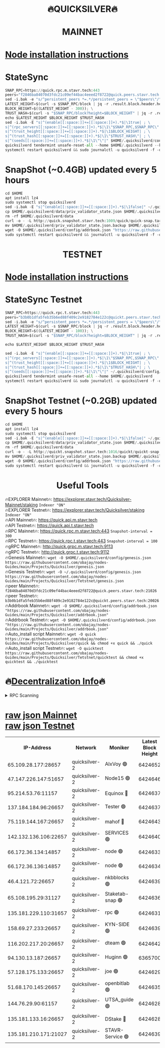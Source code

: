 <h1 align="center"> 🔥QUICKSILVER🔥</h1>

<h1 align="center"> MAINNET</h1>

[Node installation instructions](https://github.com/obajay/nodes-Guides/tree/main/Projects/Quicksilver)
=

# StateSync
```python
SNAP_RPC=https://quick.rpc.m.stavr.tech:443
peers="f2846ba84070d3fdc21c09ef44bac4eeed2f8722@quick.peers.stavr.tech:21026"
sed -i.bak -e "s/^persistent_peers *=.*/persistent_peers = \"$peers\"/" $HOME/.quicksilverd/config/config.toml
LATEST_HEIGHT=$(curl -s $SNAP_RPC/block | jq -r .result.block.header.height); \
BLOCK_HEIGHT=$((LATEST_HEIGHT - 300)); \
TRUST_HASH=$(curl -s "$SNAP_RPC/block?height=$BLOCK_HEIGHT" | jq -r .result.block_id.hash)
echo $LATEST_HEIGHT $BLOCK_HEIGHT $TRUST_HASH
sed -i.bak -E "s|^(enable[[:space:]]+=[[:space:]]+).*$|\1true| ; \
s|^(rpc_servers[[:space:]]+=[[:space:]]+).*$|\1\"$SNAP_RPC,$SNAP_RPC\"| ; \
s|^(trust_height[[:space:]]+=[[:space:]]+).*$|\1$BLOCK_HEIGHT| ; \
s|^(trust_hash[[:space:]]+=[[:space:]]+).*$|\1\"$TRUST_HASH\"| ; \
s|^(seeds[[:space:]]+=[[:space:]]+).*$|\1\"\"|" $HOME/.quicksilverd/config/config.toml
quicksilverd tendermint unsafe-reset-all --home $HOME/.quicksilverd --keep-addr-book
systemctl restart quicksilverd && sudo journalctl -u quicksilverd -f -o cat
```

# SnapShot (~0.4GB) updated every 5 hours
```python
cd $HOME
apt install lz4
sudo systemctl stop quicksilverd
sed -i.bak -E "s|^(enable[[:space:]]+=[[:space:]]+).*$|\1false|" ~/.quicksilverd/config/config.toml
cp $HOME/.quicksilverd/data/priv_validator_state.json $HOME/.quicksilverd/priv_validator_state.json.backup
rm -rf $HOME/.quicksilverd/data
curl -o - -L http://quick.snapshot.stavr.tech:1009/quick/quick-snap.tar.lz4 | lz4 -c -d - | tar -x -C $HOME/.quicksilverd --strip-components 2
mv $HOME/.quicksilverd/priv_validator_state.json.backup $HOME/.quicksilverd/data/priv_validator_state.json
wget -O $HOME/.quicksilverd/config/addrbook.json "https://raw.githubusercontent.com/obajay/nodes-Guides/main/Projects/Quicksilver/addrbook.json"
sudo systemctl restart quicksilverd && journalctl -u quicksilverd -f -o cat
```

<h1 align="center"> TESTNET</h1>

[Node installation instructions](https://github.com/obajay/nodes-Guides/tree/main/Projects/Quicksilver/Tetstnet)
=

# StateSync Testnet
```python
SNAP_RPC=https://quick.rpc.t.stavr.tech:443
peers="b3b0b1dfa5feb35b6ed88f409c2e9182784e122c@quickt.peers.stavr.tech:20026"
sed -i.bak -e "s/^persistent_peers *=.*/persistent_peers = \"$peers\"/" $HOME/.quicksilverd/config/config.toml
LATEST_HEIGHT=$(curl -s $SNAP_RPC/block | jq -r .result.block.header.height); \
BLOCK_HEIGHT=$((LATEST_HEIGHT - 100)); \
TRUST_HASH=$(curl -s "$SNAP_RPC/block?height=$BLOCK_HEIGHT" | jq -r .result.block_id.hash)

echo $LATEST_HEIGHT $BLOCK_HEIGHT $TRUST_HASH

sed -i.bak -E "s|^(enable[[:space:]]+=[[:space:]]+).*$|\1true| ; \
s|^(rpc_servers[[:space:]]+=[[:space:]]+).*$|\1\"$SNAP_RPC,$SNAP_RPC\"| ; \
s|^(trust_height[[:space:]]+=[[:space:]]+).*$|\1$BLOCK_HEIGHT| ; \
s|^(trust_hash[[:space:]]+=[[:space:]]+).*$|\1\"$TRUST_HASH\"| ; \
s|^(seeds[[:space:]]+=[[:space:]]+).*$|\1\"\"|" ~/.quicksilverd/config/config.toml
quicksilverd tendermint unsafe-reset-all --home $HOME/.quicksilverd
systemctl restart quicksilverd && sudo journalctl -u quicksilverd -f -o cat

```

# SnapShot Testnet (~0.2GB) updated every 5 hours
```python
cd $HOME
apt install lz4
sudo systemctl stop quicksilverd
sed -i.bak -E "s|^(enable[[:space:]]+=[[:space:]]+).*$|\1false|" ~/.quicksilverd/config/config.toml
cp $HOME/.quicksilverd/data/priv_validator_state.json $HOME/.quicksilverd/priv_validator_state.json.backup
rm -rf $HOME/.quicksilverd/data
curl -o - -L http://quickt.snapshot.stavr.tech:1016/quickt/quickt-snap.tar.lz4 | lz4 -c -d - | tar -x -C $HOME/.quicksilverd --strip-components 2
mv $HOME/.quicksilverd/priv_validator_state.json.backup $HOME/.quicksilverd/data/priv_validator_state.json
wget -O $HOME/.quicksilverd/config/addrbook.json "https://raw.githubusercontent.com/obajay/nodes-Guides/main/Projects/Quicksilver/Tetstnet/addrbook.json"
sudo systemctl restart quicksilverd && journalctl -u quicksilverd -f -o cat
```
 <h1 align="center"> Useful Tools</h1>

🔥EXPLORER Mainnet🔥:        https://explorer.stavr.tech/Quicksilver-Mainnet/staking    `Indexer "ON"` \
🔥EXPLORER Testnet🔥:        https://explorer.stavr.tech/Quicksilver/staking	        `Indexer "ON"` \
🔥API Mainnet🔥: 			 https://quick.api.m.stavr.tech \
🔥API Testnet🔥: 			 https://quick.api.t.stavr.tech \
🔥RPC Mainnet🔥:             https://quick.rpc.m.stavr.tech:443              `Snapshot-interval = 300` \
🔥RPC Testnet🔥:             https://quick.rpc.t.stavr.tech:443              `Snapshot-interval = 100` \
🔥gRPC Mainnet🔥:                    http://quick.grpc.m.stavr.tech:9113 \
🔥gRPC Testnet🔥:                    http://quick.grpc.t.stavr.tech:9112 \
🔥Genesis Mainnet🔥: `wget -O $HOME/.quicksilverd/config/genesis.json https://raw.githubusercontent.com/obajay/nodes-Guides/main/Projects/Quicksilver/genesis.json` \
🔥Genesis Testnet🔥: `wget -O ~/.quicksilverd/config/genesis.json https://raw.githubusercontent.com/obajay/nodes-Guides/main/Projects/Quicksilver/Tetstnet/genesis.json` \
🔥peer Mainnet🔥:					 `f2846ba84070d3fdc21c09ef44bac4eeed2f8722@quick.peers.stavr.tech:21026` \
🔥peer Testnet🔥:					 `b3b0b1dfa5feb35b6ed88f409c2e9182784e122c@quickt.peers.stavr.tech:20026` \
🔥Addrbook Mainnet🔥:    ```wget -O $HOME/.quicksilverd/config/addrbook.json "https://raw.githubusercontent.com/obajay/nodes-Guides/main/Projects/Quicksilver/addrbook.json"``` \
🔥Addrbook Testnet🔥:    ```wget -O $HOME/.quicksilverd/config/addrbook.json "https://raw.githubusercontent.com/obajay/nodes-Guides/main/Projects/Quicksilver/addrbook.json"``` \
🔥Auto_install script Mainnet🔥: ```wget -O quick https://raw.githubusercontent.com/obajay/nodes-Guides/main/Projects/Quicksilver/quick && chmod +x quick && ./quick``` \
🔥Auto_install script Testnet🔥: ```wget -O quicktest https://raw.githubusercontent.com/obajay/nodes-Guides/main/Projects/Quicksilver/Tetstnet/quicktest && chmod +x quicktest && ./quicktest```

🔥[Decentralization Info](https://github.com/obajay/StateSync-snapshots/tree/main/Projects/Quicksilver/Decentralization)🔥
=

<details>
<summary>RPC Scanning</summary>

<h2 align="center"> We scan nodes in real time every 4 hours. And we provide the final result of RPC endpoints.
We cannot influence the operation of these nodes in any way. </h2>


```python
If Voting Power is higher than 0 --> then the Node is a validator of the network and may be subject to attack and be a potential threat to the chain.
```
```python
We marked such validators with a red symbol
```

</details>

[raw json Mainnet](https://rpc-check.quickm.stavr.tech/quickm/rpc-quickm-result.json) \
[raw json Testnet](https://github.com/obajay/StateSync-snapshots/tree/main/Projects/Quicksilver/Rpc-Check-Testnet)
=


<table><tr><th>IP-Address</th><th>Network</th><th>Moniker</th><th>Latest Block Height</th><th>Earliest Block Height</th><th>Catching Up</th><th>Tx Index</th><th>Voting Power</th><th>Scan Time</th></tr><tr><td>65.109.28.177:28657</td><td>quicksilver-2</td><td>AlxVoy 🟢</td><td>6424652</td><td>3562001</td><td>False</td><td>off</td><td>0</td><td>2024-03-16T17:48:57.103354989UTC</td></tr><tr><td>47.147.226.147:51657</td><td>quicksilver-2</td><td>Node15 🟢</td><td>6424646</td><td>5151648</td><td>False</td><td>off</td><td>0</td><td>2024-03-16T17:48:23.908751588UTC</td></tr><tr><td>95.214.53.76:11157</td><td>quicksilver-2</td><td>Equinox 🔴</td><td>6424637</td><td>5322496</td><td>False</td><td>on</td><td>215790</td><td>2024-03-16T17:47:26.612903975UTC</td></tr><tr><td>137.184.184.96:26657</td><td>quicksilver-2</td><td>Tester 🟢</td><td>6424637</td><td>5550692</td><td>False</td><td>off</td><td>0</td><td>2024-03-16T17:47:27.457106479UTC</td></tr><tr><td>75.119.144.167:26657</td><td>quicksilver-2</td><td>mahof 🔴</td><td>6424643</td><td>5654794</td><td>False</td><td>on</td><td>287749</td><td>2024-03-16T17:48:06.398792720UTC</td></tr><tr><td>142.132.136.106:22657</td><td>quicksilver-2</td><td>SERVICES 🟢</td><td>6424640</td><td>5920001</td><td>False</td><td>on</td><td>0</td><td>2024-03-16T17:47:45.185208587UTC</td></tr><tr><td>66.172.36.134:14857</td><td>quicksilver-2</td><td>node 🟢</td><td>6424633</td><td>5950756</td><td>False</td><td>on</td><td>0</td><td>2024-03-16T17:47:04.457601269UTC</td></tr><tr><td>66.172.36.136:14857</td><td>quicksilver-2</td><td>node 🟢</td><td>6424634</td><td>5950756</td><td>False</td><td>on</td><td>0</td><td>2024-03-16T17:47:07.261313286UTC</td></tr><tr><td>46.4.121.72:26657</td><td>quicksilver-2</td><td>nkbblocks 🟢</td><td>6424639</td><td>6056301</td><td>False</td><td>on</td><td>0</td><td>2024-03-16T17:47:35.941705163UTC</td></tr><tr><td>65.108.195.29:31127</td><td>quicksilver-2</td><td>Staketab-snap 🟢</td><td>6424636</td><td>6075001</td><td>False</td><td>off</td><td>0</td><td>2024-03-16T17:47:20.187988941UTC</td></tr><tr><td>135.181.229.110:31657</td><td>quicksilver-2</td><td>rpc 🟢</td><td>6424631</td><td>6133480</td><td>False</td><td>on</td><td>0</td><td>2024-03-16T17:46:51.030994199UTC</td></tr><tr><td>158.69.27.233:26657</td><td>quicksilver-2</td><td>KYN-SIDE 🟢</td><td>6424639</td><td>6159001</td><td>False</td><td>on</td><td>0</td><td>2024-03-16T17:47:40.583710907UTC</td></tr><tr><td>116.202.217.20:26657</td><td>quicksilver-2</td><td>dteam 🟢</td><td>6424642</td><td>6169501</td><td>False</td><td>on</td><td>0</td><td>2024-03-16T17:47:55.826399682UTC</td></tr><tr><td>94.130.13.187:26657</td><td>quicksilver-2</td><td>Huginn 🟢</td><td>6365700</td><td>6231630</td><td>False</td><td>on</td><td>0</td><td>2024-03-16T17:47:45.404328848UTC</td></tr><tr><td>57.128.175.133:26657</td><td>quicksilver-2</td><td>joe 🟢</td><td>6424629</td><td>6246344</td><td>False</td><td>on</td><td>0</td><td>2024-03-16T17:46:37.955874361UTC</td></tr><tr><td>51.68.170.145:26657</td><td>quicksilver-2</td><td>openbitlab 🟢</td><td>6424635</td><td>6309483</td><td>False</td><td>on</td><td>0</td><td>2024-03-16T17:47:11.664104719UTC</td></tr><tr><td>144.76.29.90:61157</td><td>quicksilver-2</td><td>UTSA_guide 🟢</td><td>6424628</td><td>6316825</td><td>False</td><td>on</td><td>0</td><td>2024-03-16T17:46:35.637183264UTC</td></tr><tr><td>135.181.133.16:26657</td><td>quicksilver-2</td><td>DStake 🔴</td><td>6424628</td><td>6378597</td><td>False</td><td>on</td><td>79272</td><td>2024-03-16T17:46:35.134402994UTC</td></tr><tr><td>135.181.210.171:21027</td><td>quicksilver-2</td><td>STAVR-Service 🟢</td><td>6424639</td><td>6424001</td><td>False</td><td>on</td><td>0</td><td>2024-03-16T17:47:40.900100134UTC</td></tr></table>
